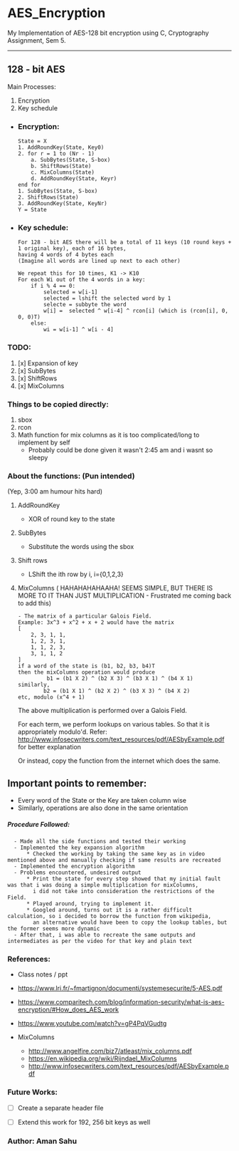 # AES_Encryption
My Implementation of AES-128 bit encryption using C, Cryptography Assignment, Sem 5.

---
## 128 - bit AES  
  Main Processes:
  1.  Encryption
  2.  Key schedule
    
  * ### Encryption:
        
        State = X
        1. AddRoundKey(State, Key0)
        2. for r = 1 to (Nr - 1)
            a. SubBytes(State, S-box)
            b. ShiftRows(State)
            c. MixColumns(State)
            d. AddRoundKey(State, Keyr)
        end for
        1. SubBytes(State, S-box)
        2. ShiftRows(State)
        3. AddRoundKey(State, KeyNr)
        Y = State

  * ### Key schedule:
  
      ```
      For 128 - bit AES there will be a total of 11 keys (10 round keys + 1 original key), each of 16 bytes, 
      having 4 words of 4 bytes each
      (Imagine all words are lined up next to each other)

      We repeat this for 10 times, K1 -> K10
      For each Wi out of the 4 words in a key:
          if i % 4 == 0:
              selected = w[i-1]
              selected = lshift the selected word by 1
              selecte = subbyte the word
              w[i] =  selected ^ w[i-4] ^ rcon[i] (which is (rcon[i], 0, 0, 0)T)
          else:
              wi = w[i-1] ^ w[i - 4]
      ```

  ### TODO: 
  1. [x] Expansion of key
  2. [x] SubBytes
  3. [x] ShiftRows
  4. [x] MixColumns

  ### Things to be copied directly:
  1. sbox
  2. rcon
  3. Math function for mix columns as it is too complicated/long to implement by self
      - Probably could be done given it wasn't 2:45 am and i wasnt so sleepy

  ### About the functions: (Pun intended) 
  (Yep, 3:00 am humour hits hard)
  1. AddRoundKey
      - XOR of round key to the state

  2. SubBytes
      - Substitute the words using the sbox

  3. Shift rows
      - LShift the ith row by i, i={0,1,2,3} 

  4. MixColumns 
      ( HAHAHAHAHAAHA! SEEMS SIMPLE, BUT THERE IS MORE TO IT THAN JUST MULTIPLICATION - Frustrated me coming back to add this)
      ```
      - The matrix of a particular Galois Field.
      Example: 3x^3 + x^2 + x + 2 would have the matrix
      [
          2, 3, 1, 1,
          1, 2, 3, 1,
          1, 1, 2, 3,
          3, 1, 1, 2
      ]
      if a word of the state is (b1, b2, b3, b4)T
      then the mixColumns operation would produce
               b1 = (b1 X 2) ^ (b2 X 3) ^ (b3 X 1) ^ (b4 X 1)
      similarly,
              b2 = (b1 X 1) ^ (b2 X 2) ^ (b3 X 3) ^ (b4 X 2)
      etc, modulo (x^4 + 1)
      ```
      The above multiplication is performed over a Galois Field.
      
      For each term, we perform lookups on various tables. So that it is appropriately modulo'd.
      Refer: http://www.infosecwriters.com/text_resources/pdf/AESbyExample.pdf for better explanation
      
      Or instead, copy the function from the internet which does the same.
     
      
## Important points to remember:
  - Every word of the State or the Key are taken column wise
  - Similarly, operations are also done in the same orientation

##### Procedure Followed:
      - Made all the side functions and tested their working
      - Implemented the key expansion algorithm
          * Checked the working by taking the same key as in video mentioned above and manually checking if same results are recreated
      - Implemented the encryption algorithm
      - Problems encountered, undesired output
          * Print the state for every step showed that my initial fault was that i was doing a simple multiplication for mixColumns, 
            i did not take into consideration the restrictions of the Field.
          * Played around, trying to implement it.
          * Googled around, turns out it is a rather difficult calculation, so i decided to borrow the function from wikipedia, 
            an alternative would have been to copy the lookup tables, but the former seems more dynamic
      - After that, i was able to recreate the same outputs and intermediates as per the video for that key and plain text

### References: 
   * Class notes / ppt
   * https://www.lri.fr/~fmartignon/documenti/systemesecurite/5-AES.pdf
   * https://www.comparitech.com/blog/information-security/what-is-aes-encryption/#How_does_AES_work
   * https://www.youtube.com/watch?v=gP4PqVGudtg
   
   * MixColumns
      * http://www.angelfire.com/biz7/atleast/mix_columns.pdf
      * https://en.wikipedia.org/wiki/Rijndael_MixColumns
      * http://www.infosecwriters.com/text_resources/pdf/AESbyExample.pdf

### Future Works:
  * [ ] Create a separate header file
  * [ ] Extend this work for 192, 256 bit keys as well


### Author: Aman Sahu
